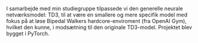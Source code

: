 I samarbejde med min studiegruppe tilpassede vi den generelle neurale netværksmodel: TD3, til at være en smallere og mere specifik model med fokus på at løse Bipedal Walkers hardcore-enviroment (fra OpenAI Gym), hvilket den kunne, i modsætning til den originale TD3-model. Projektet blev bygget i PyTorch.
